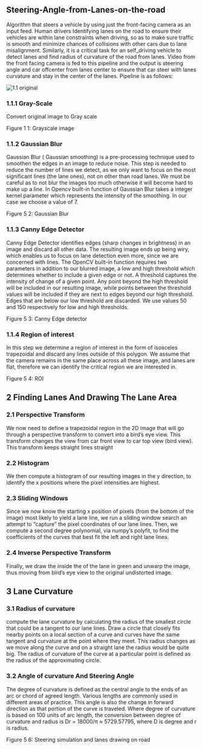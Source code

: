 ## Steering-Angle-from-Lanes-on-the-road
Algorithm that steers a vehicle by using just the front-facing camera as an input feed.
Human drivers Identifying lanes on the road to ensure their vehicles are within lane constraints when driving, so as to make sure traffic is smooth and minimize chances of collisions with other cars due to lane misalignment. Similarly, it is a critical task for an self_driving  vehicle to detect lanes and find radius of curvature of the road from lanes.
Video from the front facing camera is fed to this pipeline and the output is steering angle  and car offcenter from lanes center to ensure that car steer with lanes curvature and stay in the center of the lanes. Pipeline is as follows:
 
![1.1 original](https://user-images.githubusercontent.com/51098423/59150956-c213d680-8a44-11e9-8726-334819b1a73d.png)

### 1.1.1	Gray-Scale
 Convert original image to Gray scale

 
Figure 1 1: Grayscale image
### 1.1.2	Gaussian Blur
Gaussian Blur ( Gaussian smoothing) is a pre-processing technique used to smoothen the edges in an image to reduce noise. This step is needed to reduce the number of lines we detect, as we only want to focus on the most significant lines (the lane ones), not on other than road lanes. We must be careful as to not blur the images too much otherwise it will become hard to make up a line.
In Opencv built-in function of  Gaussian Blur takes a integer kernel parameter which represents  the intensity of the smoothing. In our case we choose a value of 7. 
 
Figure 5 2: Gaussian Blur

### 1.1.3	Canny Edge Detector
Canny Edge Detector identifies  edges (sharp changes in brightness) in an image and discard all other data. The resulting image ends up being wiry, which enables us to focus on lane detection even more, since we are concerned with lines.
The OpenCV built-in function  requires two parameters in addition to our blurred image, a low and high threshold which determines whether to include a given edge or not. A threshold captures the intensity of change of a given point. Any point beyond the high threshold will be included in our resulting image, while points between the threshold values will be included if they are next to edges beyond our high threshold. Edges that are below our low threshold are discarded. We use values 50 and 150 respectively for low and high thresholds.

 
Figure 5 3: Canny Edge detector


### 1.1.4	Region of interest
In this step we determine a region of interest  in the form of isosceles trapezoidal and discard any lines outside of this polygon. We assume that the camera remains in the same place across all these image, and lanes are flat, therefore we can identify the critical region we are interested in. 
 
Figure 5 4: ROI


## 2	Finding Lanes And Drawing The Lane Area

### 2.1 Perspective Transform
We now need to define a trapezoidal region in the  2D image that will go through a perspective  transform to convert into a bird’s eye view. This transform changes the view from car front view to car top view (bird view). This transform keeps straight lines straight

### 2.2 Histogram
We then compute a histogram of our resulting  images in the y direction, to identify the x positions where the pixel intensities are highest.

### 2.3 Sliding Windows
Since we now know the starting x position of pixels (from the bottom of the image) most likely to yield a lane line, we run a sliding window search  an attempt to “capture” the pixel coordinates of our lane lines.
Then, we compute a second degree polynomial, via numpy’s  polyfit, to find the coefficients of the curves that best fit the left and right lane lines.

### 2.4 Inverse Perspective Transform
Finally, we draw the inside the of the lane in green and unwarp the image, thus moving from bird’s eye view to the original undistorted image. 

## 3	 Lane Curvature

### 3.1 Radius of curvature
compute the lane curvature by calculating the radius of the smallest circle that could be a tangent to our lane lines. Draw a circle that closely fits nearby points on a local section of a curve and  curves have the same tangent and curvature at the point where they meet. This radius changes as we move along the curve  and on a straight lane the radius would be quite big.
The radius of curvature of the curve at a particular point is defined as the radius of the approximating circle. 
 
### 3.2 Angle of curvature And Steering Angle
The degree of curvature is defined as the central angle to the ends of an arc or chord of agreed length. Various lengths are commonly used in different areas of practice. This angle is also the change in forward direction as that portion of the curve is traveled. Where degree of curvature is based on 100 units of arc length, the conversion between degree of curvature and radius is Dr = 18000/π ≈ 5729.57795, where D is degree and r is radius.
 
Figure 5 6: Steering simulation and lanes drawing on road

